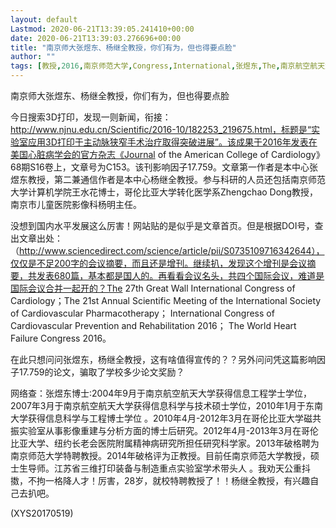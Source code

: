 ```yaml
---
layout: default
Lastmod: 2020-06-21T13:39:05.241410+00:00
date: 2020-06-21T13:39:03.276696+00:00
title: "南京师大张煜东、杨继全教授，你们有为，但也得要点脸"
author: ""
tags: [教授,2016,南京师范大学,Congress,International,张煜东,The,南京航空航天大学,哥伦比亚大学,文章,新语丝]
---
```


南京师大张煜东、杨继全教授，你们有为，但也得要点脸

今日搜索3D打印，发现一则新闻，衔接：http://www.njnu.edu.cn/Scientific/2016-10/182253_219675.html，标题是“实验室应用3D打印于主动脉狭窄手术治疗取得突破进展”。该成果于2016年发表在美国心脏病学会的官方杂志《Journal of the American College of Cardiology》68期S16卷上，文章号为C153。该刊影响因子17.759。文章第一作者是本中心张煜东教授，第二兼通信作者是本中心杨继全教授。参与科研的人员还包括南京师范大学计算机学院王水花博士，哥伦比亚大学转化医学系Zhengchao Dong教授，南京市儿童医院影像科杨明主任。

没想到国内水平发展这么厉害！网站贴的是似乎是文章首页。但是根据DOI号，查出文章出处：（http://www.sciencedirect.com/science/article/pii/S0735109716342644），仅仅是不足200字的会议摘要，而且还是增刊。继续扒，发现这个增刊是会议摘要，共发表680篇，基本都是国人的。再看看会议名头，共四个国际会议，难道是国际会议合并一起开的？The 27th Great Wall International Congress of Cardiology；The 21st Annual Scientific Meeting of the International Society of Cardiovascular Pharmacotherapy； International Congress of Cardiovascular Prevention and Rehabilitation 2016； The World Heart Failure Congress 2016。

在此只想问问张煜东，杨继全教授，这有啥值得宣传的？？另外问问凭这篇影响因子17.759的论文，骗取了学校多少论文奖励？

网络查：张煜东博士:2004年9月于南京航空航天大学获得信息工程学士学位，2007年3月于南京航空航天大学获得信息科学与技术硕士学位，2010年1月于东南大学获得信息科学与工程博士学位 。2010年4月-2012年3月在哥伦比亚大学磁共振实验室从事影像重建与分析方面的博士后研究。2012年4月-2013年3月在哥伦比亚大学、纽约长老会医院附属精神病研究所担任研究科学家。2013年破格聘为南京师范大学特聘教授。2014年破格评为正教授。目前任南京师范大学教授，硕士生导师。江苏省三维打印装备与制造重点实验室学术带头人 。我劝天公重抖擞，不拘一格降人才！厉害，28岁，就校特聘教授了！！杨继全教授，有兴趣自己去扒吧。

(XYS20170519)

